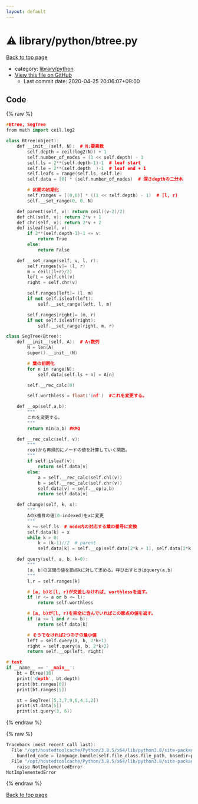 ```yaml
---
layout: default
---
```


<!-- mathjax config similar to math.stackexchange -->
<script type="text/javascript" async
  src="https://cdnjs.cloudflare.com/ajax/libs/mathjax/2.7.5/MathJax.js?config=TeX-MML-AM_CHTML">
</script>
<script type="text/x-mathjax-config">
  MathJax.Hub.Config({
    TeX: { equationNumbers: { autoNumber: "AMS" }},
    tex2jax: {
      inlineMath: [ ['$','$'] ],
      processEscapes: true
    },
    "HTML-CSS": { matchFontHeight: false },
    displayAlign: "left",
    displayIndent: "2em"
  });
</script>

<script type="text/javascript" src="https://cdnjs.cloudflare.com/ajax/libs/jquery/3.4.1/jquery.min.js"></script>
<script src="https://cdn.jsdelivr.net/npm/jquery-balloon-js@1.1.2/jquery.balloon.min.js" integrity="sha256-ZEYs9VrgAeNuPvs15E39OsyOJaIkXEEt10fzxJ20+2I=" crossorigin="anonymous"></script>
<script type="text/javascript" src="../../../assets/js/copy-button.js"></script>
<link rel="stylesheet" href="../../../assets/css/copy-button.css" />


# :warning: library/python/btree.py

<a href="../../../index.html">Back to top page</a>

* category: <a href="../../../index.html#051bb6df61b6c6e7f8c1868985011b07">library/python</a>
* <a href="{{ site.github.repository_url }}/blob/master/library/python/btree.py">View this file on GitHub</a>
    - Last commit date: 2020-04-25 20:06:07+09:00




## Code

<a id="unbundled"></a>
{% raw %}
```cpp
#Btree, SegTree
from math import ceil,log2

class Btree(object):
    def __init__(self, N):  # N:要素数
        self.depth = ceil(log2(N)) + 1
        self.number_of_nodes = (1 << self.depth) - 1
        self.ls = 2**(self.depth-1)-1  # leaf start
        self.le = 2**(self.depth  )-1  # leaf end + 1
        self.leafs = range(self.ls, self.le)
        self.data = [0] * (self.number_of_nodes)  # 深さdepthの二分木

        # 区間の初期化
        self.ranges = [(0,0)] * ((1 << self.depth) - 1)  # [l, r)
        self.__set_range(0, 0, N)

    def parent(self, v): return ceil((v-2)/2)
    def chl(self, v): return 2*v + 1
    def chr(self, v): return 2*v + 2
    def isleaf(self, v):
        if 2**(self.depth-1)-1 <= v:
            return True
        else:
            return False

    def __set_range(self, v, l, r):
        self.ranges[v]= (l, r)
        m = ceil((l+r)/2)
        left = self.chl(v)
        right = self.chr(v)

        self.ranges[left]= (l, m)
        if not self.isleaf(left):
            self.__set_range(left, l, m)

        self.ranges[right]= (m, r)
        if not self.isleaf(right):
            self.__set_range(right, m, r)

class SegTree(Btree):
    def __init__(self, A):  # A:数列
        N = len(A)
        super().__init__(N)

        # 葉の初期化
        for n in range(N):
            self.data[self.ls + n] = A[n]

        self.__rec_calc(0)

        self.worthless = float('inf')  #これを変更する。

    def __op(self,a,b):
        """
        これを変更する。
        """
        return min(a,b) #RMQ

    def __rec_calc(self, v):
        """
        rootから再帰的にノードの値を計算していく関数。
        """
        if self.isleaf(v):
            return self.data[v]
        else:
            a = self.__rec_calc(self.chl(v))
            b = self.__rec_calc(self.chr(v))
            self.data[v] = self.__op(a,b)
            return self.data[v]

    def change(self, k, x):
        """
        Aのk番目の値(0-indexed)をxに変更
        """
        k += self.ls  # node内の対応する葉の番号に変換
        self.data[k] = x
        while k > 0:
            k = (k-1)//2  # parent
            self.data[k] = self.__op(self.data[2*k + 1], self.data[2*k + 2])

    def query(self, a, b, k=0):
        """
        [a, b)の区間の値を節点kに対して求める。呼び出すときはquery(a,b)
        """
        l,r = self.ranges[k]

        # [a, b)と[l, r)が交差しなければ, worthlessを返す。
        if (r <= a or b <= l):
            return self.worthless

        # [a, b)が[l, r)を完全に含んでいればこの節点の値を返す。
        if (a <= l and r <= b):
            return self.data[k]

        # そうでなければ2つの子の最小値
        left = self.query(a, b, 2*k+1)
        right = self.query(a, b, 2*k+2)
        return self.__op(left, right)

# test
if __name__ == '__main__':
    bt = Btree(16)
    print('depth', bt.depth)
    print(bt.ranges[0])
    print(bt.ranges[5])

    st = SegTree([5,3,7,9,6,4,1,2])
    print(st.data[5])
    print(st.query(3, 6))


```
{% endraw %}

<a id="bundled"></a>
{% raw %}
```cpp
Traceback (most recent call last):
  File "/opt/hostedtoolcache/Python/3.8.5/x64/lib/python3.8/site-packages/onlinejudge_verify/docs.py", line 349, in write_contents
    bundled_code = language.bundle(self.file_class.file_path, basedir=pathlib.Path.cwd())
  File "/opt/hostedtoolcache/Python/3.8.5/x64/lib/python3.8/site-packages/onlinejudge_verify/languages/python.py", line 84, in bundle
    raise NotImplementedError
NotImplementedError

```
{% endraw %}

<a href="../../../index.html">Back to top page</a>

